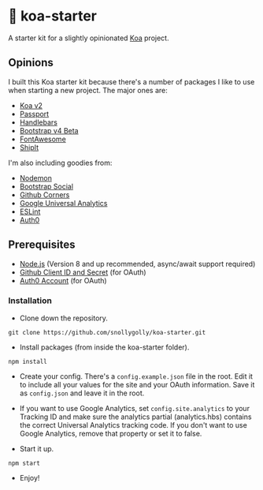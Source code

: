# :koala: koa-starter
A starter kit for a slightly opinionated [Koa](http://koajs.com/) project.

## Opinions
I built this Koa starter kit because there's a number of packages I like to use when starting a new project.  The major ones are:

* [Koa v2](http://koajs.com/)
* [Passport](http://passportjs.org/)
* [Handlebars](http://handlebarsjs.com/)
* [Bootstrap v4 Beta](http://getbootstrap.com/)
* [FontAwesome](https://fortawesome.github.io/Font-Awesome/)
* [ShipIt](https://github.com/shipitjs/shipit)

I'm also including goodies from:

* [Nodemon](https://github.com/remy/nodemon)
* [Bootstrap Social](http://lipis.github.io/bootstrap-social/)
* [Github Corners](https://github.com/tholman/github-corners)
* [Google Universal Analytics](https://www.google.com/analytics/)
* [ESLint](http://eslint.org/)
* [Auth0](https://auth0.com/)

## Prerequisites
* [Node.js](https://nodejs.org/en/) (Version 8 and up recommended, async/await support required)
* [Github Client ID and Secret](https://github.com/settings/developers) (for OAuth)
* [Auth0 Account](https://auth0.com/) (for OAuth)

### Installation

* Clone down the repository.
```
git clone https://github.com/snollygolly/koa-starter.git
```

* Install packages (from inside the koa-starter folder).
```
npm install
```

* Create your config.  There's a `config.example.json` file in the root.  Edit it to include all your values for the site and your OAuth information.  Save it as `config.json` and leave it in the root.

* If you want to use Google Analytics, set `config.site.analytics` to your Tracking ID and make sure the analytics partial (analytics.hbs) contains the correct Universal Analytics tracking code.  If you don't want to use Google Analytics, remove that property or set it to false.

* Start it up.
```
npm start
```

* Enjoy!
